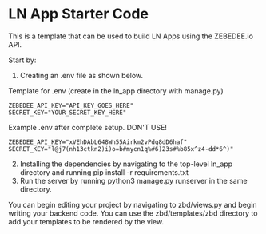# LN App Starter Code

This is a template that can be used to build LN Apps using the ZEBEDEE.io API.

Start by:
1. Creating an .env file as shown below.

Template for .env (create in the ln_app directory with manage.py)
```
ZEBEDEE_API_KEY="API_KEY_GOES_HERE"
SECRET_KEY="YOUR_SECRET_KEY_HERE"
```

Example .env after complete setup. DON'T USE!
```
ZEBEDEE_API_KEY="xVEhDAbL648Wn55Airkm2vPdq8dD6haf"
SECRET_KEY="l@j7(nh13ctkn2)i)o=b#mycn1q%#6)23s#%b85x^z4-dd*6^)"
```

2. Installing the dependencies by navigating to the top-level ln_app directory and running pip install -r requirements.txt
3. Run the server by running python3 manage.py runserver in the same directory.


You can begin editing your project by navigating to zbd/views.py and begin writing your backend code. You can use the zbd/templates/zbd directory to add your templates to be rendered by the view.